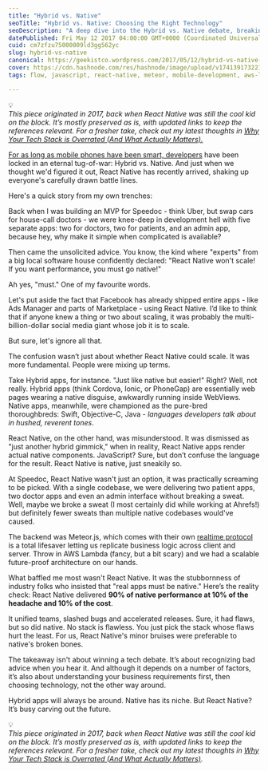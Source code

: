 ```yaml
---
title: "Hybrid vs. Native"
seoTitle: "Hybrid vs. Native: Choosing the Right Technology"
seoDescription: "A deep dive into the Hybrid vs. Native debate, breaking down the myths around React Native, its real-world scaling potential, and why bad advice nearly"
datePublished: Fri May 12 2017 04:00:00 GMT+0000 (Coordinated Universal Time)
cuid: cm7zfzu75000009ld3gg562yc
slug: hybrid-vs-native
canonical: https://geekistco.wordpress.com/2017/05/12/hybrid-vs-native-the-age-old-debate-revisited/
cover: https://cdn.hashnode.com/res/hashnode/image/upload/v1741391732216/6355b81f-6f2b-49bf-814f-7bbc8b1dbfad.png
tags: flow, javascript, react-native, meteor, mobile-development, aws-lambda, techdebate, hybrid-vs-native

---
```


<div data-node-type="callout">
<div data-node-type="callout-emoji">💡</div>
<div data-node-type="callout-text"><em>This piece originated in 2017, back when React Native was still the cool kid on the block. It’s mostly preserved as is, with updated links to keep the references relevant. For a fresher take, check out my latest thoughts in </em><a target="_new" rel="noopener" href="https://geekist.co/your-tech-stack-doesnt-matter-as-much-as-you-think" style="pointer-events: none"><em>Why Your Tech Stack is Overrated (And What Actually Matters)</em></a><a target="_self" rel="noopener noreferrer nofollow" href="https://geekist.co/your-tech-stack-doesnt-matter-as-much-as-you-think" style="pointer-events: none"><em>.</em></a></div>
</div>

[For as long as mobile phones have been smart, developers](https://geekist.co/your-tech-stack-doesnt-matter-as-much-as-you-think) have been locked in an eternal tug-of-war: Hybrid vs. Native. And just when we thought we'd figured it out, React Native has recently arrived, shaking up everyone's carefully drawn battle lines.

Here's a quick story from my own trenches:

Back when I was building an MVP for Speedoc - think Uber, but swap cars for house-call doctors - we were knee-deep in development hell with five separate apps: two for doctors, two for patients, and an admin app, because hey, why make it simple when complicated is available?

Then came the unsolicited advice. You know, the kind where "experts" from a big local software house confidently declared: "React Native won't scale! If you want performance, you must go native!"

Ah yes, "must." One of my favourite words.

Let's put aside the fact that Facebook has already shipped entire apps - like Ads Manager and parts of Marketplace - using React Native. I’d like to think that if anyone knew a thing or two about scaling, it was probably the multi-billion-dollar social media giant whose job it is to scale.

But sure, let's ignore all that.

The confusion wasn’t just about whether React Native could scale. It was more fundamental. People were mixing up terms.

Take Hybrid apps, for instance. "Just like native but easier!" Right? Well, not really. Hybrid apps (think Cordova, Ionic, or PhoneGap) are essentially web pages wearing a native disguise, awkwardly running inside WebViews. Native apps, meanwhile, were championed as the pure-bred thoroughbreds: Swift, Objective-C, Java - *languages developers talk about in hushed, reverent tones*.

React Native, on the other hand, was misunderstood. It was dismissed as "just another hybrid gimmick," when in reality, React Native apps render actual native components. JavaScript? Sure, but don’t confuse the language for the result. React Native is native, just sneakily so.

At Speedoc, React Native wasn't just an option, it was practically screaming to be picked. With a single codebase, we were delivering two patient apps, two doctor apps and even an admin interface without breaking a sweat. Well, maybe we broke a sweat (I most certainly did while working at Ahrefs!) but definitely fewer sweats than multiple native codebases would've caused.

The backend was Meteor.js, which comes with their own [realtime protocol](https://blog.meteor.com/introducing-ddp-6b40c6aff27d) is a total lifesaver letting us replicate business logic across client and server. Throw in AWS Lambda (fancy, but a bit scary) and we had a scalable future-proof architecture on our hands.

What baffled me most wasn't React Native. It was the stubbornness of industry folks who insisted that "real apps must be native." Here’s the reality check: React Native delivered **90% of native performance at 10% of the headache and 10% of the cost**.

It unified teams, slashed bugs and accelerated releases. Sure, it had flaws, but so did native. No stack is flawless. You just pick the stack whose flaws hurt the least. For us, React Native's minor bruises were preferable to native's broken bones.

The takeaway isn't about winning a tech debate. It’s about recognizing bad advice when you hear it. And although it depends on a number of factors, it’s also about understanding your business requirements first, then choosing technology, not the other way around.

Hybrid apps will always be around. Native has its niche. But React Native? It’s busy carving out the future.

<div data-node-type="callout">
<div data-node-type="callout-emoji">💡</div>
<div data-node-type="callout-text"><em>This piece originated in 2017, back when React Native was still the cool kid on the block. It’s mostly preserved as is, with updated links to keep the references relevant. For a fresher take, check out my latest thoughts in </em><a target="_new" rel="noopener" href="https://geekist.co/your-tech-stack-doesnt-matter-as-much-as-you-think" style="pointer-events: none"><em>Why Your Tech Stack is Overrated (And What Actually Matters)</em></a><em>.</em></div>
</div>
